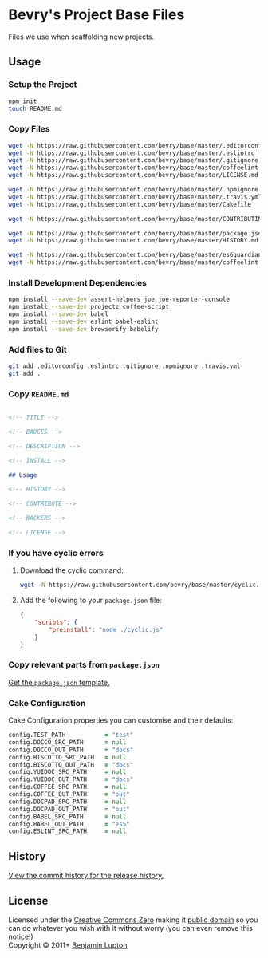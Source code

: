 # Bevry's Project Base Files
Files we use when scaffolding new projects.


## Usage

### Setup the Project

``` bash
npm init
touch README.md
```


### Copy Files

``` bash
wget -N https://raw.githubusercontent.com/bevry/base/master/.editorconfig
wget -N https://raw.githubusercontent.com/bevry/base/master/.eslintrc
wget -N https://raw.githubusercontent.com/bevry/base/master/.gitignore
wget -N https://raw.githubusercontent.com/bevry/base/master/coffeelint.json
wget -N https://raw.githubusercontent.com/bevry/base/master/LICENSE.md

wget -N https://raw.githubusercontent.com/bevry/base/master/.npmignore
wget -N https://raw.githubusercontent.com/bevry/base/master/.travis.yml
wget -N https://raw.githubusercontent.com/bevry/base/master/Cakefile

wget -N https://raw.githubusercontent.com/bevry/base/master/CONTRIBUTING.md

wget -N https://raw.githubusercontent.com/bevry/base/master/package.json
wget -N https://raw.githubusercontent.com/bevry/base/master/HISTORY.md

wget -N https://raw.githubusercontent.com/bevry/base/master/es6guardian.js
wget -N https://raw.githubusercontent.com/bevry/base/master/coffeelint.json
```

### Install Development Dependencies

``` bash
npm install --save-dev assert-helpers joe joe-reporter-console
npm install --save-dev projectz coffee-script
npm install --save-dev babel
npm install --save-dev eslint babel-eslint
npm install --save-dev browserify babelify
```


### Add files to Git

``` bash
git add .editorconfig .eslintrc .gitignore .npmignore .travis.yml
git add .
```


### Copy `README.md`

``` markdown

<!-- TITLE -->

<!-- BADGES -->

<!-- DESCRIPTION -->

<!-- INSTALL -->

## Usage

<!-- HISTORY -->

<!-- CONTRIBUTE -->

<!-- BACKERS -->

<!-- LICENSE -->
```


### If you have cyclic errors

1. Download the cyclic command:

	``` bash
	wget -N https://raw.githubusercontent.com/bevry/base/master/cyclic.js
	```

1. Add the following to your `package.json` file:

	``` json
	{
		"scripts": {
			"preinstall": "node ./cyclic.js"
		}
	}
	```


### Copy relevant parts from `package.json`

[Get the `package.json` template.](https://github.com/bevry/base/blob/master/package.json)


### Cake Configuration

Cake Configuration properties you can customise and their defaults:

``` coffee
config.TEST_PATH           = "test"
config.DOCCO_SRC_PATH      = null
config.DOCCO_OUT_PATH      = "docs"
config.BISCOTTO_SRC_PATH   = null
config.BISCOTTO_OUT_PATH   = "docs"
config.YUIDOC_SRC_PATH     = null
config.YUIDOC_OUT_PATH     = "docs"
config.COFFEE_SRC_PATH     = null
config.COFFEE_OUT_PATH     = "out"
config.DOCPAD_SRC_PATH     = null
config.DOCPAD_OUT_PATH     = "out"
config.BABEL_SRC_PATH      = null
config.BABEL_OUT_PATH      = "es5"
config.ESLINT_SRC_PATH     = null
```


## History

[View the commit history for the release history.](https://github.com/bevry/base/commits/master)


## License
Licensed under the [Creative Commons Zero](http://creativecommons.org/publicdomain/zero/1.0/) making it [public domain](https://en.wikipedia.org/wiki/Public_domain) so you can do whatever you wish with it without worry (you can even remove this notice!)
<br/>Copyright &copy; 2011+ [Benjamin Lupton](http://balupton.com)
